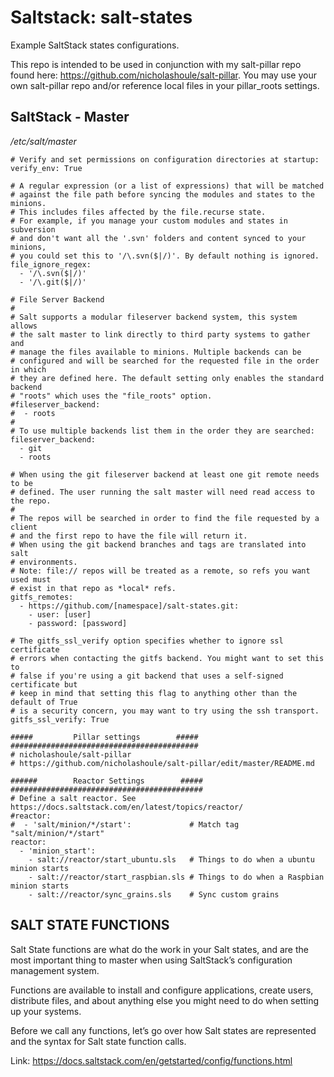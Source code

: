 # Saltstack: salt-states

Example SaltStack states configurations.

This repo is intended to be used in conjunction with my salt-pillar repo found here: https://github.com/nicholashoule/salt-pillar. You may use your own salt-pillar repo and/or reference local files in your pillar_roots settings.


## SaltStack - Master
*/etc/salt/master*

```
# Verify and set permissions on configuration directories at startup:
verify_env: True

# A regular expression (or a list of expressions) that will be matched
# against the file path before syncing the modules and states to the minions.
# This includes files affected by the file.recurse state.
# For example, if you manage your custom modules and states in subversion
# and don't want all the '.svn' folders and content synced to your minions,
# you could set this to '/\.svn($|/)'. By default nothing is ignored.
file_ignore_regex:
  - '/\.svn($|/)'
  - '/\.git($|/)'

# File Server Backend
#
# Salt supports a modular fileserver backend system, this system allows
# the salt master to link directly to third party systems to gather and
# manage the files available to minions. Multiple backends can be
# configured and will be searched for the requested file in the order in which
# they are defined here. The default setting only enables the standard backend
# "roots" which uses the "file_roots" option.
#fileserver_backend:
#  - roots
#
# To use multiple backends list them in the order they are searched:
fileserver_backend:
  - git
  - roots

# When using the git fileserver backend at least one git remote needs to be
# defined. The user running the salt master will need read access to the repo.
#
# The repos will be searched in order to find the file requested by a client
# and the first repo to have the file will return it.
# When using the git backend branches and tags are translated into salt
# environments.
# Note: file:// repos will be treated as a remote, so refs you want used must
# exist in that repo as *local* refs.
gitfs_remotes:
  - https://github.com/[namespace]/salt-states.git:
    - user: [user]
    - password: [password]

# The gitfs_ssl_verify option specifies whether to ignore ssl certificate
# errors when contacting the gitfs backend. You might want to set this to
# false if you're using a git backend that uses a self-signed certificate but
# keep in mind that setting this flag to anything other than the default of True
# is a security concern, you may want to try using the ssh transport.
gitfs_ssl_verify: True

#####         Pillar settings        #####
##########################################
# nicholashoule/salt-pillar
# https://github.com/nicholashoule/salt-pillar/edit/master/README.md

######        Reactor Settings        #####
###########################################
# Define a salt reactor. See https://docs.saltstack.com/en/latest/topics/reactor/
#reactor:
#  - 'salt/minion/*/start':             # Match tag "salt/minion/*/start"
reactor:
  - 'minion_start':
    - salt://reactor/start_ubuntu.sls   # Things to do when a ubuntu minion starts
    - salt://reactor/start_raspbian.sls # Things to do when a Raspbian minion starts
    - salt://reactor/sync_grains.sls    # Sync custom grains

```

## SALT STATE FUNCTIONS

Salt State functions are what do the work in your Salt states, and are the most important thing to master when using SaltStack’s configuration management system.

Functions are available to install and configure applications, create users, distribute files, and about anything else you might need to do when setting up your systems.

Before we call any functions, let’s go over how Salt states are represented and the syntax for Salt state function calls.

Link: https://docs.saltstack.com/en/getstarted/config/functions.html

